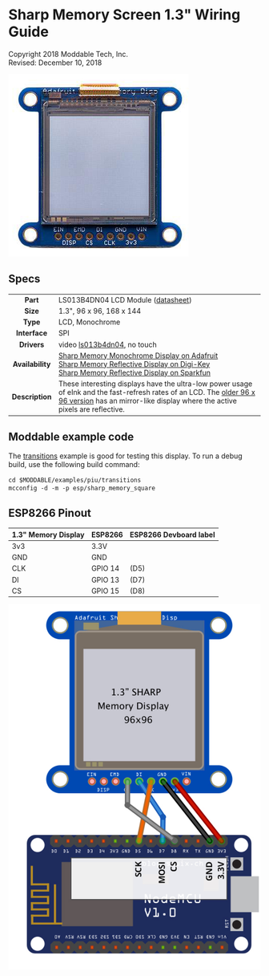 # Sharp Memory Screen 1.3" Wiring Guide

Copyright 2018 Moddable Tech, Inc.  
Revised: December 10, 2018

![Sharp Memory Display 1.3"](images/sharp-memory-display-1.3.jpg)

## Specs

| | |
| :---: | :--- |
| **Part** | LS013B4DN04 LCD Module ([datasheet](https://cdn-shop.adafruit.com/datasheets/LS013B4DN04-3V_FPC-204284.pdf))
| **Size** | 1.3", 96 x 96, 168 x 144
| **Type** | LCD, Monochrome
| **Interface** | SPI
| **Drivers** | video [ls013b4dn04](../../documentation/drivers/ls013b4dn04/ls013b4dn04.md), no touch
| **Availability** |  [Sharp Memory Monochrome Display on Adafruit](https://www.adafruit.com/product/3502)<BR>[Sharp Memory Reflective Display on Digi-Key](https://www.digikey.com/product-detail/en/1393/1528-1183-ND/5353643)<BR>[Sharp Memory Reflective Display on Sparkfun](https://www.sparkfun.com/products/retired/13192)
| **Description** | These interesting displays have the ultra-low power usage of eInk and the fast-refresh rates of an LCD. The [older 96 x 96 version](https://www.adafruit.com/product/1393) has an mirror-like display where the active pixels are reflective.

## Moddable example code

The [transitions](../../examples/piu/transitions/) example is good for testing this display.  To run a debug build, use the following build command:

```
cd $MODDABLE/examples/piu/transitions
mcconfig -d -m -p esp/sharp_memory_square  
```

## ESP8266 Pinout

| 1.3" Memory Display | ESP8266 | ESP8266 Devboard label
| --- | --- | --- | 
| 3v3 | 3.3V | 
| GND | GND | 
| CLK | GPIO 14 | (D5)
| DI | GPIO 13 | (D7)
| CS | GPIO 15 | (D8)

![Generic SPI Display](images/sharp-memory-1.3-wiring.jpg)


